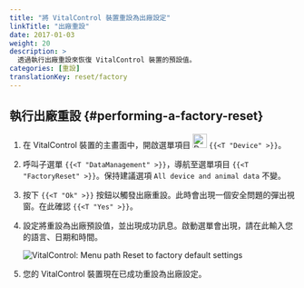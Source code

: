 ```yaml
---
title: "將 VitalControl 裝置重設為出廠設定"
linkTitle: "出廠重設"
date: 2017-01-03
weight: 20
description: >
  透過執行出廠重設來恢復 VitalControl 裝置的預設值。
categories: [重設]
translationKey: reset/factory
---
```

## 執行出廠重設 {#performing-a-factory-reset}

1. 在 VitalControl 裝置的主畫面中，開啟選單項目 <img src="/icons/device.svg" width="25" align="bottom" alt="Device" /> `{{<T "Device" >}}`。

1. 呼叫子選單 `{{<T "DataManagement" >}}`，導航至選單項目 `{{<T "FactoryReset" >}}`。保持建議選項 `All device and animal data` 不變。

1. 按下 `{{<T "Ok" >}}` 按鈕以觸發出廠重設。此時會出現一個安全問題的彈出視窗。在此確認 `{{<T "Yes" >}}`。

1. 設定將重設為出廠預設值，並出現成功訊息。啟動選單會出現，請在此輸入您的語言、日期和時間。

   ![VitalControl: Menu path Reset to factory default settings](../images/resetdevice.png "Reset to factory settings")

1. 您的 VitalControl 裝置現在已成功重設為出廠設定。
